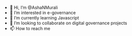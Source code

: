 - 👋 Hi, I’m @AshaNMurali
- 👀 I’m interested in e-governance
- 🌱 I’m currently learning Javascript
- 💞️ I’m looking to collaborate on digital governance projects
- 📫 How to reach me

<!---
AshaNMurali/AshaNMurali is a ✨ special ✨ repository because its `README.md` (this file) appears on your GitHub profile.
You can click the Preview link to take a look at your changes.
--->
